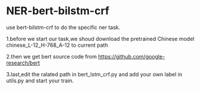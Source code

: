 # NER-bert-bilstm-crf
use bert-bilstm-crf to do the specific ner task.

1.before we start our task,we shoud download the pretrained Chinese model chinese_L-12_H-768_A-12 to current path

2.then we get bert source code from https://github.com/google-research/bert

3.last,edit the ralated path in bert_lstm_crf.py and add your own label in utils.py and start your train.
